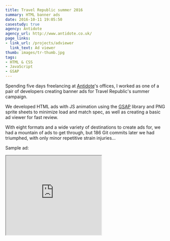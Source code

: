 ```yaml
---
title: Travel Republic summer 2016
summary: HTML banner ads
date: 2016-10-11 19:05:50
casestudy: true
agency: Antidote
agency_url: http://www.antidote.co.uk/
page_links: 
- link_url: /projects/adviewer
  link_text: Ad viewer
thumb: images/tr-thumb.jpg
tags:
- HTML & CSS
- JavaScript
- GSAP
---
```


Spending five days freelancing at [Antidote](http://www.antidote.co.uk/)'s offices, I worked as one of a pair of developers creating banner ads for Travel Republic's summer campaign.

We developed HTML ads with JS animation using the [GSAP](https://greensock.com/gsap) library and PNG sprite sheets to minimize load and match spec, as well as creating a basic ad viewer for fast review.

With eight formats and a wide variety of destinations to create ads for, we had a mountain of ads to get through, but 186 Git commits later we had triumphed, with only minor repetitive strain injuries...

Sample ad:
<iframe id="ad" src="http://www.thomjamesallen.com/projects/adviewer/ads/GB300x250" scrolling="no" width="300px" height="250px">
  &lt;h2&gt;iframes not supported - try a different browser&lt;/h2&gt;
</iframe>